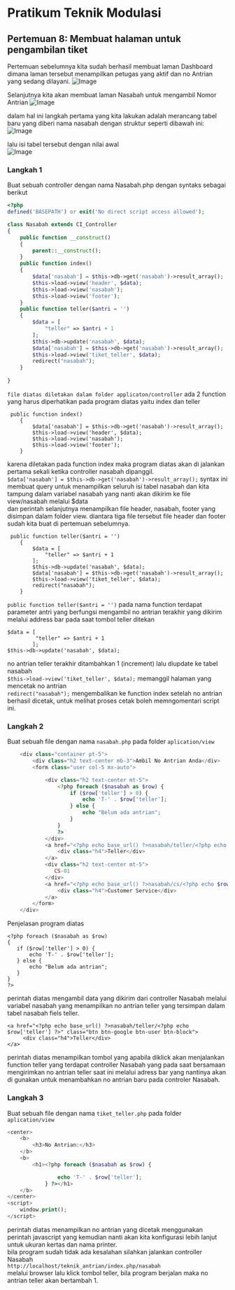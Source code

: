 # Pratikum Teknik Modulasi
## Pertemuan 8: Membuat halaman untuk pengambilan tiket
Pertemuan sebelumnya kita sudah berhasil membuat laman Dashboard dimana laman tersebut menampilkan petugas yang aktif dan no Antrian yang sedang dilayani.
![Image]( dasboard.PNG )

Selanjutnya kita akan membuat laman Nasabah untuk mengambil Nomor Antrian 
![Image]( nasabah.PNG )


dalam hal ini langkah pertama yang kita lakukan adalah merancang tabel baru yang diberi nama nasabah dengan struktur seperti dibawah ini:
![Image]( tabel_nasabah.PNG )

lalu isi tabel tersebut dengan nilai awal<br>
![Image]( nasabah_awal.PNG )

### Langkah 1
Buat sebuah controller dengan nama Nasabah.php dengan syntaks sebagai berikut
```php
<?php
defined('BASEPATH') or exit('No direct script access allowed');

class Nasabah extends CI_Controller
{
    public function __construct()
    {
        parent::__construct();
    }
    public function index()
    {
        $data['nasabah'] = $this->db->get('nasabah')->result_array();
        $this->load->view('header', $data);
        $this->load->view('nasabah');
        $this->load->view('footer');
    }
    public function teller($antri = '')
    {
        $data = [
            "teller" => $antri + 1
        ];
        $this->db->update('nasabah', $data);
        $data['nasabah'] = $this->db->get('nasabah')->result_array();
        $this->load->view('tiket_teller', $data);
        redirect("nasabah");
    }
    
}
```
`file diatas diletakan dalam folder applicaton/controller`
ada 2 function yang harus diperhatikan pada program diatas yaitu index dan teller<br>
```
 public function index()
    {
        $data['nasabah'] = $this->db->get('nasabah')->result_array();
        $this->load->view('header', $data);
        $this->load->view('nasabah');
        $this->load->view('footer');
    }
```
karena diletakan pada function index maka program diatas akan di jalankan pertama sekali ketika controller nasabah dipanggil.<br>
`$data['nasabah'] = $this->db->get('nasabah')->result_array();` syntax ini membuat query untuk menampilkan seluruh isi tabel nasabah dan kita tampung dalam variabel nasabah yang nanti akan dikirim ke file view/nasabah melalui $data<br>
dan perintah selanjutnya menampilkan file header, nasabah, footer yang disimpan dalam folder view. diantara tiga file tersebut file header dan footer sudah kita buat di pertemuan sebelumnya.<br>
```
 public function teller($antri = '')
    {
        $data = [
            "teller" => $antri + 1
        ];
        $this->db->update('nasabah', $data);
        $data['nasabah'] = $this->db->get('nasabah')->result_array();
        $this->load->view('tiket_teller', $data);
        redirect("nasabah");
    }
```
`public function teller($antri = '')` pada nama function terdapat parameter antri yang berfungsi mengambil no antrian terakhir yang dikirim melalui address bar pada saat tombol teller ditekan<br>
```
$data = [
         "teller" => $antri + 1
        ];
$this->db->update('nasabah', $data);
```
no antrian teller terakhir ditambahkan 1 (increment) lalu diupdate ke tabel nasabah <br>
`$this->load->view('tiket_teller', $data);` memanggil halaman yang mencetak no antrian<br>
`redirect("nasabah");` mengembalikan ke function index setelah no antrian berhasil dicetak, untuk melihat proses cetak boleh memngomentari script ini.
### Langkah 2
Buat sebuah file dengan nama `nasabah.php` pada folder `aplication/view`  
```php
    <div class="container pt-5">
        <div class="h2 text-center mb-3">Ambil No Antrian Anda</div>
        <form class="user col-5 mx-auto">

            <div class="h2 text-center mt-5">
                <?php foreach ($nasabah as $row) {
                    if ($row['teller'] > 0) {
                        echo 'T-' . $row['teller'];
                    } else {
                        echo "Belum ada antrian";
                    }
                }
                ?>
            </div>
            <a href="<?php echo base_url() ?>nasabah/teller/<?php echo $row['teller'] ?>" class="btn btn-google btn-user btn-block">
                <div class="h4">Teller</div>
            </a>
            <div class="h2 text-center mt-5">
               CS-01
            </div>
            <a href="<?php echo base_url() ?>nasabah/cs/<?php echo $row['cs'] ?>" class="btn btn-facebook btn-user btn-block">
                <div class="h4">Customer Service</div>
            </a>
        </form>
    </div>
```
Penjelasan program diatas
```
<?php foreach ($nasabah as $row) 
{
   if ($row['teller'] > 0) {
       echo 'T-' . $row['teller'];
   } else {
       echo "Belum ada antrian";
   }
}
?>
```
perintah diatas mengambil data yang dikirim dari controller Nasabah melalui variabel nasabah yang menampilkan no antrian teller yang tersimpan dalam tabel nasabah fiels teller.

```
<a href="<?php echo base_url() ?>nasabah/teller/<?php echo $row['teller'] ?>" class="btn btn-google btn-user btn-block">
     <div class="h4">Teller</div>
</a>
```
perintah diatas menampilkan tombol yang apabila diklick akan menjalankan function teller yang terdapat controller Nasabah yang pada saat bersamaan mengirimkan no antrian teller saat ini melalui adress bar yang nantinya akan di gunakan untuk menambahkan no antrian baru pada controler Nasabah.


### Langkah 3
Buat sebuah file dengan nama `tiket_teller.php` pada folder `aplication/view` 
```php
<center>
    <b>
        <h3>No Antrian:</h3>
    </b>
    <b>
        <h1><?php foreach ($nasabah as $row) {

                echo 'T-' . $row['teller'];
            } ?></h1>
    </b>
</center>
<script>
    window.print();
</script>
```
perintah diatas menampilkan no antrian yang dicetak menggunakan perintah javascript yang kemudian nanti akan kita konfigurasi lebih lanjut untuk ukuran kertas dan nama printer.<br>
bila program sudah tidak ada kesalahan silahkan jalankan controller Nasabah<br>
`http://localhost/teknik_antrian/index.php/nasabah`<br>
melalui browser lalu klick tombol teller, bila program berjalan maka no antrian teller akan bertambah 1.


                
